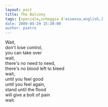 ```yaml
---
layout: post
title: The Balcony
tags: [speciale,scheggia d'essenza,english,]
date: 2009-05-29 15:30:00
author: pietro
---
```

Wait,<br/>don't lose control,<br/>you can take over<br/>wait,<br/>there's no need to need,<br/>there's no blood left to bleed<br/>wait,<br/>until you feel good<br/>until you feel again,<br/>stand until the flood<br/>will give a bolt of pain<br/>wait.
